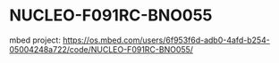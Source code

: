 # NUCLEO-F091RC-BNO055
mbed project:
https://os.mbed.com/users/6f953f6d-adb0-4afd-b254-05004248a722/code/NUCLEO-F091RC-BNO055/
